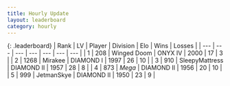 ```yaml
---
title: Hourly Update
layout: leaderboard
category: hourly
---
```


{: .leaderboard}
| Rank | LV | Player | Division | Elo | Wins | Losses |
| --- | --- | --- | --- | --- | --- | --- |
| <span data-change="0">1</span> | 208 | <span title="ID: 744396">Winged Doom</span> | ONYX IV | <span data-change="0">2000</span> | <span data-change="0">17</span> | <span data-change="0">3</span> |
| <span data-change="0">2</span> | 1268 | <span title="ID: 416373">Mirakee</span> | DIAMOND I | <span data-change="0">1997</span> | <span data-change="0">26</span> | <span data-change="0">10</span> |
| <span data-change="0">3</span> | 910 | <span title="ID: 153129">SleepyMattress</span> | DIAMOND II | <span data-change="0">1957</span> | <span data-change="0">28</span> | <span data-change="0">8</span> |
| <span data-change="1">4</span> | 873 | <span title="ID: 651782">_Mega_</span> | DIAMOND II | <span data-change="8">1956</span> | <span data-change="1">20</span> | <span data-change="0">10</span> |
| <span data-change="-1">5</span> | 999 | <span title="ID: 174926">JetmanSkye</span> | DIAMOND II | <span data-change="0">1950</span> | <span data-change="0">23</span> | <span data-change="0">9</span> |